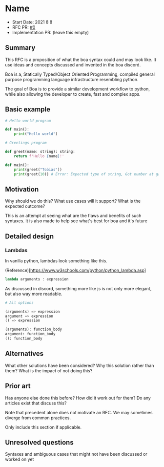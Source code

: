# Name

- Start Date: 2021 8 8
- RFC PR: [#0](https://github.com/boa-lang/rfcs/pull/0) 
- Implementation PR: (leave this empty)
<!-- When when linking to the implementation PR, it should be done in the format of boa-lang/<repo>#<PR number> -->

## Summary

This RFC is a proposition of what the boa syntax could and may look like.
It use ideas and concepts discussed and invented in the boa discord.

Boa is a, Statically Typed/Object Oriented Programming, compiled general purpose programming language infrastructure resembling python.

The goal of Boa is to provide a similar development workflow to python, while also allowing the developer to create, fast and complex apps.

## Basic example

```py
# Hello world program

def main():
    print("Hello world")
```

```py
# Greetings program

def greet(name: string): string:
    return f'Hello {name}!'

def main():
    print(greet("Tobias"))
    print(greet(10)) # Error: Expected type of string, Got number at greet.py:8
```

## Motivation

Why should we do this? What use cases will it support? What is the expected outcome?

This is an attempt at seeing what are the flaws and benefits of such syntaxes.
It is also made to help see what's best for boa and it's future

## Detailed design

### Lambdas

In vanilla python, lambdas look something like this.

(Reference)[https://www.w3schools.com/python/python_lambda.asp]

```py
lambda arguments : expression
```

As discussed in discord, something more like js is not only more elegant, but also way more readable.

```py
# All options

(arguments) => expression
argument => expression
() => expression

(arguments): function_body
argument: function_body
(): function_body
```

## Alternatives

What other solutions have been considered? Why this solution rather than them? What is the impact of not doing this?

## Prior art

Has anyone else done this before? How did it work out for them? Do any articles exist that discuss this?

Note that precedent alone does not motivate an RFC. We may sometimes diverge from common practices.

Only include this section if applicable.

## Unresolved questions

Syntaxes and ambiguous cases that might not have been discussed or worked on yet